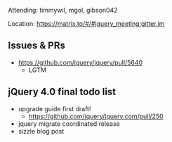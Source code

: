 Attending: timmywil, mgol, gibson042

Location: https://matrix.to/#/#jquery_meeting:gitter.im

## Issues & PRs
* https://github.com/jquery/jquery/pull/5640
	- LGTM

## jQuery 4.0 final todo list
* upgrade guide first draft!
	- https://github.com/jquery/jquery.com/pull/250
* jquery migrate coordinated release
* sizzle blog post
